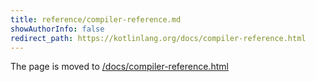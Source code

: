 ```yaml
---
title: reference/compiler-reference.md
showAuthorInfo: false
redirect_path: https://kotlinlang.org/docs/compiler-reference.html
---
```


The page is moved to [/docs/compiler-reference.html](/docs/compiler-reference.html)
